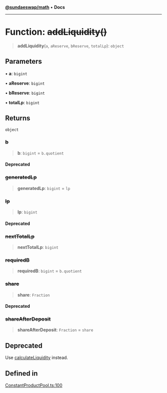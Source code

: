 [**@sundaeswap/math**](../../../README.md) • **Docs**

***

# Function: ~~addLiquidity()~~

> **addLiquidity**(`a`, `aReserve`, `bReserve`, `totalLp`): `object`

## Parameters

• **a**: `bigint`

• **aReserve**: `bigint`

• **bReserve**: `bigint`

• **totalLp**: `bigint`

## Returns

`object`

### ~~b~~

> **b**: `bigint` = `b.quotient`

#### Deprecated

### ~~generatedLp~~

> **generatedLp**: `bigint` = `lp`

### ~~lp~~

> **lp**: `bigint`

#### Deprecated

### ~~nextTotalLp~~

> **nextTotalLp**: `bigint`

### ~~requiredB~~

> **requiredB**: `bigint` = `b.quotient`

### ~~share~~

> **share**: `Fraction`

#### Deprecated

### ~~shareAfterDeposit~~

> **shareAfterDeposit**: `Fraction` = `share`

## Deprecated

Use [calculateLiquidity](calculateLiquidity.md) instead.

## Defined in

[ConstantProductPool.ts:100](https://github.com/SundaeSwap-finance/sundae-sdk/blob/main/packages/math/src/PoolMath/ConstantProductPool.ts#L100)
